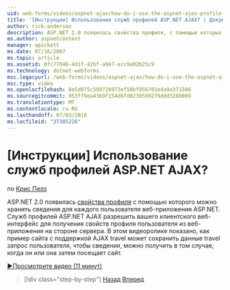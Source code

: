 ```yaml
---
uid: web-forms/videos/aspnet-ajax/how-do-i-use-the-aspnet-ajax-profile-services
title: '[Инструкции] Использование служб профилей ASP.NET AJAX? | Документы Майкрософт'
author: rick-anderson
description: ASP.NET 2.0 появилась свойства профиля, с помощью которых можно хранить сведения для каждого пользователя веб-приложения ASP.NET. Разрешить служб профилей ASP.NET AJAX...
ms.author: aspnetcontent
manager: wpickett
ms.date: 07/16/2007
ms.topic: article
ms.assetid: 8fc77048-4d1f-42bf-a947-ecc9a02b25c9
ms.technology: dotnet-webforms
msc.legacyurl: /web-forms/videos/aspnet-ajax/how-do-i-use-the-aspnet-ajax-profile-services
msc.type: video
ms.openlocfilehash: 8e5d075c599720973ef58bf956701e4a9a371506
ms.sourcegitcommit: 953ff9ea4369f154d6fd0239599279ddd3280009
ms.translationtype: MT
ms.contentlocale: ru-RU
ms.lasthandoff: 07/03/2018
ms.locfileid: "37385226"
---
```

<a name="how-do-i-use-the-aspnet-ajax-profile-services"></a>[Инструкции] Использование служб профилей ASP.NET AJAX?
====================
по [Крис Пелз](https://twitter.com/chrispels)

ASP.NET 2.0 появилась [свойства профиля](https://msdn.microsoft.com/library/at64shx3.aspx) с помощью которого можно хранить сведения для каждого пользователя веб-приложения ASP.NET. Служб профилей ASP.NET AJAX разрешить вашего клиентского веб-интерфейс для получения свойств профиля пользователя из веб-приложения на стороне сервера. В этом видеоролике показано, как пример сайта с поддержкой AJAX travel может сохранить данные travel запрос пользователя, чтобы сведения, можно получить в том случае, когда он или она затем посещает сайт.

[&#9654;Просмотрите видео (11 минут)](https://channel9.msdn.com/Blogs/ASP-NET-Site-Videos/how-do-i-use-the-aspnet-ajax-profile-services)

> [!div class="step-by-step"]
> [Назад](how-do-i-use-other-javascript-user-interface-libraries-with-aspnet-ajax.md)
> [Вперед](how-do-i-debug-aspnet-ajax-applications-using-visual-studio-2005.md)

